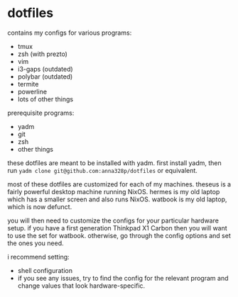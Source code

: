 # dotfiles

contains my configs for various programs:
- tmux
- zsh (with prezto)
- vim
- i3-gaps (outdated)
- polybar (outdated)
- termite
- powerline
- lots of other things

prerequisite programs:
- yadm
- git
- zsh
- other things

these dotfiles are meant to be installed with yadm. first install yadm, then
run `yadm clone git@github.com:anna328p/dotfiles` or equivalent.

most of these dotfiles are customized for each of my machines. theseus is a
fairly powerful desktop machine running NixOS. hermes is my old laptop
which has a smaller screen and also runs NixOS. watbook is my
old laptop, which is now defunct.

you will then need to customize the configs for your particular hardware setup.
if you have a first generation Thinkpad X1 Carbon then you will want to use the
set for watbook. otherwise, go through the config options and set the ones
you need.

i recommend setting:
- shell configuration
- if you see any issues, try to find the config for the relevant program
  and change values that look hardware-specific.
